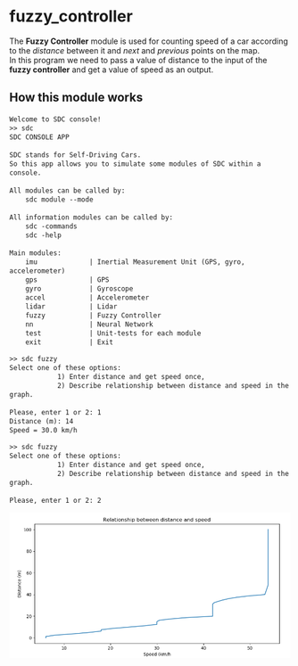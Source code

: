 # fuzzy_controller
The **Fuzzy Controller** module is used for counting speed of a car according to the *distance* between it and *next* and *previous* points on the map.    
In this program we need to pass a value of distance to the input of the **fuzzy controller** and get a value of speed as an output. 
## How this module works
```
Welcome to SDC console!
>> sdc
SDC CONSOLE APP

SDC stands for Self-Driving Cars.
So this app allows you to simulate some modules of SDC within a console.

All modules can be called by:
    sdc module --mode

All information modules can be called by:
    sdc -commands
    sdc -help

Main modules:
    imu             | Inertial Measurement Unit (GPS, gyro, accelerometer)
    gps             | GPS
    gyro            | Gyroscope
    accel           | Accelerometer
    lidar           | Lidar
    fuzzy           | Fuzzy Controller
    nn              | Neural Network
    test            | Unit-tests for each module
    exit            | Exit
```
```
>> sdc fuzzy
Select one of these options:
            1) Enter distance and get speed once,
            2) Describe relationship between distance and speed in the graph.

Please, enter 1 or 2: 1
Distance (m): 14
Speed = 30.0 km/h
```
```
>> sdc fuzzy
Select one of these options:
            1) Enter distance and get speed once,
            2) Describe relationship between distance and speed in the graph.

Please, enter 1 or 2: 2
```
![FuzzyController](https://github.com/alexeysp11/sdc-console-python/blob/master/fuzzy_controller/img/fuzzy_distance_speed.png)
